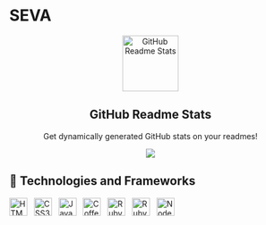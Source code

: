 # SEVA
<p align="center">
 <img width="100px" src="https://res.cloudinary.com/anuraghazra/image/upload/v1594908242/logo_ccswme.svg" align="center" alt="GitHub Readme Stats" />
 <h2 align="center">GitHub Readme Stats</h2>
 <p align="center">Get dynamically generated GitHub stats on your readmes!</p>
</p>
<p align="center">
  <img src="https://img.shields.io/badge/Supported%20by-VS%20Code%20Power%20User%20%E2%86%92-gray.svg?colorA=655BE1&colorB=4F44D6&style=for-the-badge"/>
</p>

## 🌱 Technologies and Frameworks
<p>
    <!-- HTML5 -->
    <img src="https://img.shields.io/badge/HTML5-e34f26?flat=plastic&logo=html5&logoColor=white" height="32" alt="HTML5" />
    &nbsp;
    <!-- CSS3 -->
    <img src="https://img.shields.io/badge/CSS3-1572b6?flat=plastic&logo=css3&logoColor=white" height="32" alt="CSS3" />
    &nbsp;
    <!-- JavaScript -->
    <img src="https://img.shields.io/badge/JavaScript-f7df1e?flat=plastic&logo=javascript&logoColor=black" height="32" alt="JavaScript" />
    &nbsp;
    <!-- CoffeeScript -->
    <img src="https://img.shields.io/badge/CoffeeScript-2f2625?flat=plastic&logo=coffeescript&logoColor=white" height="32" alt="CoffeeScript" />
    &nbsp;
    <!-- Ruby on Rails -->
    <img src="https://img.shields.io/badge/Ruby%20on%20Rails-cc0000?flat=plastic&logo=ruby%20on%20rails&logoColor=white" height="32" alt="Ruby on Rails" />
    &nbsp;
    <!-- Ruby -->
    <img src="https://img.shields.io/badge/Ruby-cc342d?flat=plastic&logo=ruby&logoColor=white" height="32" alt="Ruby" />
    &nbsp;
    <!-- Node.js -->
    <img src="https://img.shields.io/badge/Node.js-339933?flat=plastic&logo=node-dot-js&logoColor=white" height="32" alt="Node.js" />
    &nbsp;
</p>
